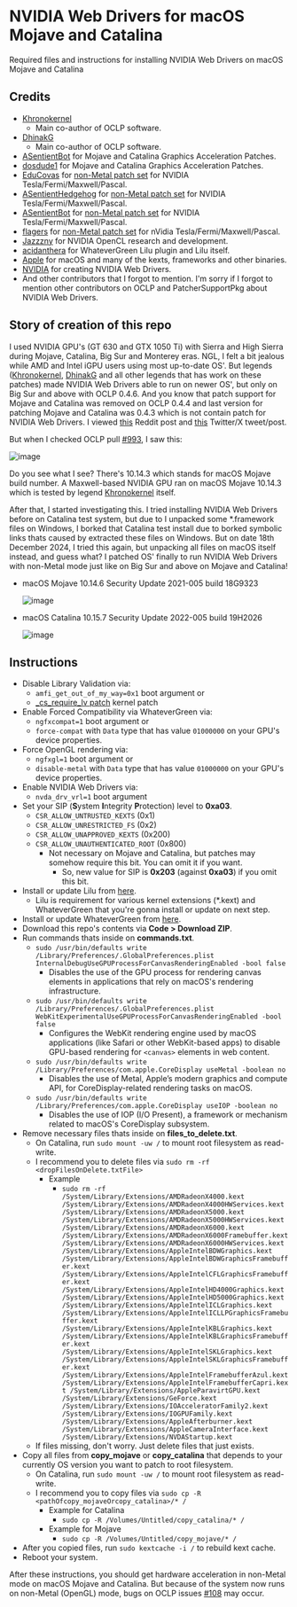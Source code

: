# NVIDIA Web Drivers for macOS Mojave and Catalina
Required files and instructions for installing NVIDIA Web Drivers on macOS Mojave and Catalina

## Credits
- [Khronokernel](https://github.com/Khronokernel)
  - Main co-author of OCLP software.
- [DhinakG](https://github.com/DhinakG)
  - Main co-author of OCLP software.
- [ASentientBot](https://github.com/ASentientBot) for Mojave and Catalina Graphics Acceleration Patches.
- [dosdude1](https://github.com/dosdude1) for Mojave and Catalina Graphics Acceleration Patches.
- [EduCovas](https://github.com/covasedu) for [non-Metal patch set](https://github.com/moraea/non-metal-frameworks) for NVIDIA Tesla/Fermi/Maxwell/Pascal.
- [ASentientHedgehog](https://github.com/moosethegoose2213) for [non-Metal patch set](https://github.com/moraea/non-metal-frameworks) for NVIDIA Tesla/Fermi/Maxwell/Pascal.
- [ASentientBot](https://github.com/ASentientBot) for [non-Metal patch set](https://github.com/moraea/non-metal-frameworks) for NVIDIA Tesla/Fermi/Maxwell/Pascal.
- [flagers](https://github.com/flagersgit) for [non-Metal patch set](https://github.com/moraea/non-metal-frameworks) for nVidia Tesla/Fermi/Maxwell/Pascal.
- [Jazzzny](https://github.com/Jazzzny) for NVIDIA OpenCL research and development.
- [acidanthera](https://github.com/acidanthera) for WhateverGreen Lilu plugin and Lilu itself.
- [Apple](https://www.apple.com) for macOS and many of the kexts, frameworks and other binaries.
- [NVIDIA](https://www.nvidia.com) for creating NVIDIA Web Drivers.
- And other contributors that I forgot to mention.
I'm sorry if I forgot to mention other contributors on OCLP and PatcherSupportPkg about NVIDIA Web Drivers.

## Story of creation of this repo
I used NVIDIA GPU's (GT 630 and GTX 1050 Ti) with Sierra and High Sierra during Mojave, Catalina, Big Sur and Monterey eras. NGL, I felt a bit jealous while AMD and Intel iGPU users using most up-to-date OS'. But legends ([Khronokernel](https://github.com/Khronokernel), [DhinakG](https://github.com/DhinakG) and all other legends that has work on these patches) made NVIDIA Web Drivers able to run on newer OS', but only on Big Sur and above with OCLP 0.4.6. And you know that patch support for Mojave and Catalina was removed on OCLP 0.4.4 and last version for patching Mojave and Catalina was 0.4.3 which is not contain patch for NVIDIA Web Drivers. I viewed [this](https://www.reddit.com/r/hackintosh/comments/uxz95u/nvidia_web_drivers_running_on_macos_monterey/) Reddit post and [this](https://x.com/khronokernel/status/1529583832663437312) Twitter/X tweet/post.

But when I checked OCLP pull [#993](https://github.com/dortania/OpenCore-Legacy-Patcher/pull/993), I saw this:

![image](https://github.com/user-attachments/assets/d5f55737-01fc-43dd-9d8f-f88363c20de0)

Do you see what I see? There's 10.14.3 which stands for macOS Mojave build number. A Maxwell-based NVIDIA GPU ran on macOS Mojave 10.14.3 which is tested by legend [Khronokernel](https://github.com/Khronokernel) itself.

After that, I started investigating this. I tried installing NVIDIA Web Drivers before on Catalina test system, but due to I unpacked some *.framework files on Windows, I borked that Catalina test install due to borked symbolic links thats caused by extracted these files on Windows. But on date 18th December 2024, I tried this again, but unpacking all files on macOS itself instead, and guess what? I patched OS' finally to run NVIDIA Web Drivers with non-Metal mode just like on Big Sur and above on Mojave and Catalina!

- macOS Mojave 10.14.6 Security Update 2021-005 build 18G9323 

  ![image](https://github.com/user-attachments/assets/226b895f-7319-4bd2-9b8e-8e9c8a6ca89c)

- macOS Catalina 10.15.7 Security Update 2022-005 build 19H2026

  ![image](https://github.com/user-attachments/assets/239bd4c3-cd9f-41a6-97a1-3fd2d7f0b99f)

## Instructions
- Disable Library Validation via:
  - `amfi_get_out_of_my_way=0x1` boot argument or
  - [_cs_require_lv patch](https://github.com/dortania/OpenCore-Legacy-Patcher/blob/67a78ec4a275e0e8f8941a5ff9d64f00c28397dc/payloads/Config/config.plist#L1352-L1381) kernel patch
- Enable Forced Compatibility via WhateverGreen via:
  - `ngfxcompat=1` boot argument or
  - `force-compat` with `Data` type that has value `01000000` on your GPU's device properties.
- Force OpenGL rendering via:
  - `ngfxgl=1` boot argument or
  - `disable-metal` with `Data` type that has value `01000000` on your GPU's device properties.
- Enable NVIDIA Web Drivers via:
  - `nvda_drv_vrl=1` boot argument
- Set your SIP (**S**ystem **I**ntegrity **P**rotection) level to **0xa03**.
  - `CSR_ALLOW_UNTRUSTED_KEXTS` (0x1)
  - `CSR_ALLOW_UNRESTRICTED_FS` (0x2)
  - `CSR_ALLOW_UNAPPROVED_KEXTS` (0x200)
  - `CSR_ALLOW_UNAUTHENTICATED_ROOT` (0x800)
    - Not necessary on Mojave and Catalina, but patches may somehow require this bit. You can omit it if you want.
      - So, new value for SIP is **0x203** (against **0xa03**) if you omit this bit.
- Install or update Lilu from [here](https://github.com/acidanthera/Lilu).
  - Lilu is requirement for various kernel extensions (*.kext) and WhateverGreen that you're gonna install or update on next step.
- Install or update WhateverGreen from [here](https://github.com/acidanthera/WhateverGreen).
- Download this repo's contents via **Code > Download ZIP**.
- Run commands thats inside on **commands.txt**.
  - `sudo /usr/bin/defaults write /Library/Preferences/.GlobalPreferences.plist InternalDebugUseGPUProcessForCanvasRenderingEnabled -bool false`
    - Disables the use of the GPU process for rendering canvas elements in applications that rely on macOS's rendering infrastructure.
  - `sudo /usr/bin/defaults write /Library/Preferences/.GlobalPreferences.plist WebKitExperimentalUseGPUProcessForCanvasRenderingEnabled -bool false`
    - Configures the WebKit rendering engine used by macOS applications (like Safari or other WebKit-based apps) to disable GPU-based rendering for `<canvas>` elements in web content.
  - `sudo /usr/bin/defaults write /Library/Preferences/com.apple.CoreDisplay useMetal -boolean no`
    - Disables the use of Metal, Apple’s modern graphics and compute API, for CoreDisplay-related rendering tasks on macOS.
  - `sudo /usr/bin/defaults write /Library/Preferences/com.apple.CoreDisplay useIOP -boolean no`
    - Disables the use of IOP (I/O Present), a framework or mechanism related to macOS's CoreDisplay subsystem.
- Remove necessary files thats inside on **files_to_delete.txt**.
  - On Catalina, run `sudo mount -uw /` to mount root filesystem as read-write.
  - I recommend you to delete files via `sudo rm -rf <dropFilesOnDelete.txtFile>`
    - Example
      - `sudo rm -rf /System/Library/Extensions/AMDRadeonX4000.kext /System/Library/Extensions/AMDRadeonX4000HWServices.kext /System/Library/Extensions/AMDRadeonX5000.kext /System/Library/Extensions/AMDRadeonX5000HWServices.kext /System/Library/Extensions/AMDRadeonX6000.kext /System/Library/Extensions/AMDRadeonX6000Framebuffer.kext /System/Library/Extensions/AMDRadeonX6000HWServices.kext /System/Library/Extensions/AppleIntelBDWGraphics.kext /System/Library/Extensions/AppleIntelBDWGraphicsFramebuffer.kext /System/Library/Extensions/AppleIntelCFLGraphicsFramebuffer.kext /System/Library/Extensions/AppleIntelHD4000Graphics.kext /System/Library/Extensions/AppleIntelHD5000Graphics.kext /System/Library/Extensions/AppleIntelICLGraphics.kext /System/Library/Extensions/AppleIntelICLLPGraphicsFramebuffer.kext /System/Library/Extensions/AppleIntelKBLGraphics.kext /System/Library/Extensions/AppleIntelKBLGraphicsFramebuffer.kext /System/Library/Extensions/AppleIntelSKLGraphics.kext /System/Library/Extensions/AppleIntelSKLGraphicsFramebuffer.kext /System/Library/Extensions/AppleIntelFramebufferAzul.kext /System/Library/Extensions/AppleIntelFramebufferCapri.kext /System/Library/Extensions/AppleParavirtGPU.kext /System/Library/Extensions/GeForce.kext /System/Library/Extensions/IOAcceleratorFamily2.kext /System/Library/Extensions/IOGPUFamily.kext /System/Library/Extensions/AppleAfterburner.kext /System/Library/Extensions/AppleCameraInterface.kext /System/Library/Extensions/NVDAStartup.kext`
  - If files missing, don't worry. Just delete files that just exists.
- Copy all files from **copy_mojave** or **copy_catalina** that depends to your currently OS version you want to patch to root filesystem.
  - On Catalina, run `sudo mount -uw /` to mount root filesystem as read-write.
  - I recommend you to copy files via `sudo cp -R <pathOfcopy_mojaveOrcopy_catalina>/* /`
    - Example for Catalina
      - `sudo cp -R /Volumes/Untitled/copy_catalina/* /`
    - Example for Mojave
      - `sudo cp -R /Volumes/Untitled/copy_mojave/* /`
- After you copied files, run `sudo kextcache -i /` to rebuild kext cache.
- Reboot your system.

After these instructions, you should get hardware acceleration in non-Metal mode on macOS Mojave and Catalina. But because of the system now runs on non-Metal (OpenGL) mode, bugs on OCLP issues [#108](https://github.com/dortania/OpenCore-Legacy-Patcher/issues/108) may occur.
